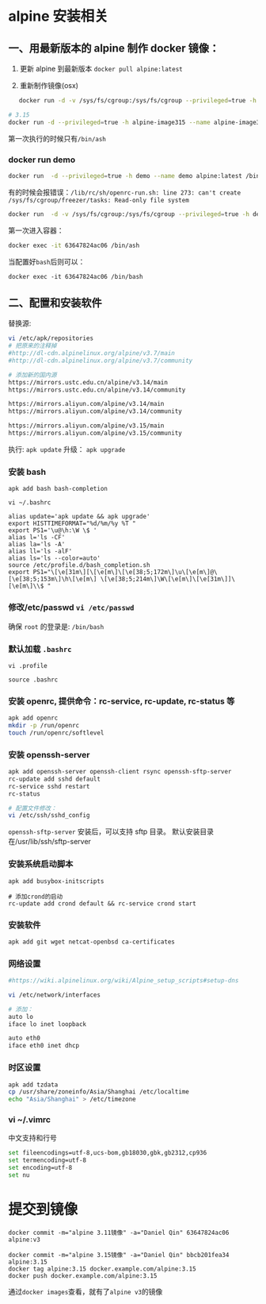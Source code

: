 # alpine 安装相关

## 一、用最新版本的 alpine 制作 docker 镜像：

1. 更新 alpine 到最新版本
   `docker pull alpine:latest`

2. 重新制作镜像(osx)

```bash
   docker run -d -v /sys/fs/cgroup:/sys/fs/cgroup --privileged=true -h alpine-image --name alpine-image alpine:latest /bin/ash
```

```bash
# 3.15
docker run -d --privileged=true -h alpine-image315 --name alpine-image315 alpine:3.15 /bin/ash
```

第一次执行的时候只有`/bin/ash`

### docker run demo

```bash
docker run  -d --privileged=true -h demo --name demo alpine:latest /bin/bash
```

有的时候会报错误：`/lib/rc/sh/openrc-run.sh: line 273: can't create /sys/fs/cgroup/freezer/tasks: Read-only file system`

```bash
docker run  -d -v /sys/fs/cgroup:/sys/fs/cgroup --privileged=true -h demo --name demo alpine:latest /bin/bash
```

第一次进入容器：

```bash
docker exec -it 63647824ac06 /bin/ash
```

当配置好`bash`后则可以：

```
docker exec -it 63647824ac06 /bin/bash
```

## 二、配置和安装软件

替换源:

```bash
vi /etc/apk/repositories
# 把原来的注释掉
#http://dl-cdn.alpinelinux.org/alpine/v3.7/main
#http://dl-cdn.alpinelinux.org/alpine/v3.7/community

# 添加新的国内源
https://mirrors.ustc.edu.cn/alpine/v3.14/main
https://mirrors.ustc.edu.cn/alpine/v3.14/community

https://mirrors.aliyun.com/alpine/v3.14/main
https://mirrors.aliyun.com/alpine/v3.14/community

https://mirrors.aliyun.com/alpine/v3.15/main
https://mirrors.aliyun.com/alpine/v3.15/community
```

执行: `apk update`
升级： `apk upgrade`

### 安装 bash

```
apk add bash bash-completion

vi ~/.bashrc

alias update='apk update && apk upgrade'
export HISTTIMEFORMAT="%d/%m/%y %T "
export PS1='\u@\h:\W \$ '
alias l='ls -CF'
alias la='ls -A'
alias ll='ls -alF'
alias ls='ls --color=auto'
source /etc/profile.d/bash_completion.sh
export PS1="\[\e[31m\][\[\e[m\]\[\e[38;5;172m\]\u\[\e[m\]@\[\e[38;5;153m\]\h\[\e[m\] \[\e[38;5;214m\]\W\[\e[m\]\[\e[31m\]]\[\e[m\]\\$ "
```

### 修改/etc/passwd `vi /etc/passwd`

确保 `root` 的登录是: `/bin/bash`

### 默认加载 `.bashrc`

```
vi .profile

source .bashrc
```

### 安装 openrc, 提供命令：rc-service, rc-update, rc-status 等

```bash
apk add openrc
mkdir -p /run/openrc
touch /run/openrc/softlevel
```

### 安装 openssh-server

```bash
apk add openssh-server openssh-client rsync openssh-sftp-server
rc-update add sshd default
rc-service sshd restart
rc-status

# 配置文件修改：
vi /etc/ssh/sshd_config
```

`openssh-sftp-server` 安装后，可以支持 sftp 目录。 默认安装目录在/usr/lib/ssh/sftp-server

### 安装系统启动脚本

```
apk add busybox-initscripts

# 添加crond的启动
rc-update add crond default && rc-service crond start
```

### 安装软件

```bash
apk add git wget netcat-openbsd ca-certificates
```

### 网络设置

```bash
#https://wiki.alpinelinux.org/wiki/Alpine_setup_scripts#setup-dns

vi /etc/network/interfaces

# 添加：
auto lo
iface lo inet loopback

auto eth0
iface eth0 inet dhcp
```

### 时区设置

```bash
apk add tzdata
cp /usr/share/zoneinfo/Asia/Shanghai /etc/localtime
echo "Asia/Shanghai" > /etc/timezone
```

### vi ~/.vimrc

中文支持和行号

```bash
set fileencodings=utf-8,ucs-bom,gb18030,gbk,gb2312,cp936
set termencoding=utf-8
set encoding=utf-8
set nu
```

# 提交到镜像

```
docker commit -m="alpine 3.11镜像" -a="Daniel Qin" 63647824ac06 alpine:v3

docker commit -m="alpine 3.15镜像" -a="Daniel Qin" bbcb201fea34 alpine:3.15
docker tag alpine:3.15 docker.example.com/alpine:3.15
docker push docker.example.com/alpine:3.15
```

通过`docker images`查看，就有了`alpine v3`的镜像
